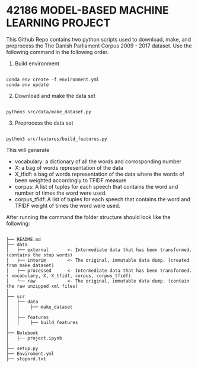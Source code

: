 # 42186 MODEL-BASED MACHINE LEARNING PROJECT
This Github Repo contains two python scripts used to download, make, and preprocess the The Danish Parliament Corpus 2009 - 2017 dataset.
Use the following command in the following order.

1. Build environment
<pre><code>
conda env create -f environment.yml
conda env update
</code></pre>

2. Download and make the data set
<pre><code>
python3 src/data/make_dataset.py
</code></pre>

3. Preprocess the data set
<pre><code>
python3 src/features/build_features.py
</code></pre>

This will generate
- vocabulary: a dictionary of all the words and corrosponding number
- X: a bag of words representation of the data
- X_tfidf: a bag of words representation of the data where the words of been weighted accordingly to TFIDF measure
- corpus: A list of tuples for each speech that contains the word and number of times the word were used.
- corpus_tfidf: A list of tuples for each speech that contains the word and TFIDF weight of times the word were used.


After running the command the folder structure should look like the following:
<pre><code>
├── README.md       
├── data
│   ├── external       <- Intermediate data that has been transformed. (contains the stop words)
│   ├── interim        <- The original, immutable data dump. (created from make_dataset)
│   ├── processed      <- Intermediate data that has been transformed. ( vocabulary, X, X_tfidf, corpus, corpus_tfidf)
│   └── raw            <- The original, immutable data dump. (contain the raw unzipped xml files)
│
├── scr
│   ├── data 
│   │    ├── make_dataset
│   │
│   ├── features
│   │    ├── build_features 
│
├── Notebook
│   ├── project.ipynb
│
├── setup.py
├── Enviroment.yml
├── stopord.txt
</code></pre>
